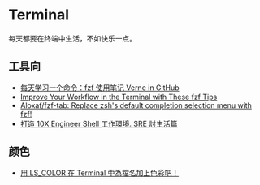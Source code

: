 Terminal
===

每天都要在终端中生活，不如快乐一点。

## 工具向
- [每天学习一个命令：fzf 使用笔记 Verne in GitHub](http://einverne.github.io/post/2019/08/fzf-usage.html)
- [Improve Your Workflow in the Terminal with These fzf Tips](https://revelry.co/terminal-workflow-fzf/)
- [Aloxaf/fzf-tab: Replace zsh's default completion selection menu with fzf!](https://github.com/Aloxaf/fzf-tab)
- [打造 10X Engineer Shell 工作環境. SRE 討生活篇](https://medium.com/starbugs/%E6%89%93%E9%80%A0-10x-engineer-zsh-shell-97e40db76391)

## 颜色

- [用 LS_COLOR 在 Terminal 中為檔名加上色彩吧！](https://share.tenten.co/%E7%94%A8-ls-color-%E5%9C%A8-terminal-%E4%B8%AD%E7%82%BA%E6%AA%94%E5%90%8D%E5%8A%A0%E4%B8%8A%E8%89%B2%E5%BD%A9%E5%90%A7-31232ac7046)
